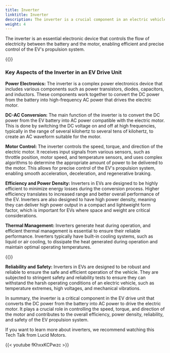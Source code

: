 ```yaml
---
title: Inverter
linktitle: Inverter
description: The inverter is a crucial component in an electric vehicle (EV) drive unit. It is responsible for converting the direct current (DC) electricity stored in the vehicle's battery into alternating current (AC) electricity, which is then used to power the electric motor that drives the wheels of the EV.
weight: 4
---
```

<!-- markdownlint-disable MD033 -->

The inverter is an essential electronic device that controls the flow of electricity between the battery and the motor, enabling efficient and precise control of the EV's propulsion system.

{{<evkxdisplayaddarticle />}}

### Key Aspects of the Inverter in an EV Drive Unit

**Power Electronics:** The inverter is a complex power electronics device that includes various components such as power transistors, diodes, capacitors, and inductors. These components work together to convert the DC power from the battery into high-frequency AC power that drives the electric motor.

**DC-AC Conversion:** The main function of the inverter is to convert the DC power from the EV battery into AC power compatible with the electric motor. This is done by switching the DC voltage on and off at high frequencies, typically in the range of several kilohertz to several tens of kilohertz, to create an AC waveform suitable for the motor.

**Motor Control:** The inverter controls the speed, torque, and direction of the electric motor. It receives input signals from various sensors, such as throttle position, motor speed, and temperature sensors, and uses complex algorithms to determine the appropriate amount of power to be delivered to the motor. This allows for precise control of the EV's propulsion system, enabling smooth acceleration, deceleration, and regenerative braking.

**Efficiency and Power Density:** Inverters in EVs are designed to be highly efficient to minimize energy losses during the conversion process. Higher efficiency translates to increased range and better overall performance of the EV. Inverters are also designed to have high power density, meaning they can deliver high power output in a compact and lightweight form factor, which is important for EVs where space and weight are critical considerations.

**Thermal Management:** Inverters generate heat during operation, and efficient thermal management is essential to ensure their reliable performance. Inverters typically have built-in cooling systems, such as liquid or air cooling, to dissipate the heat generated during operation and maintain optimal operating temperatures.

{{<evkxdisplayaddarticle />}}

**Reliability and Safety:** Inverters in EVs are designed to be robust and reliable to ensure the safe and efficient operation of the vehicle. They are subjected to stringent safety and reliability tests to ensure they can withstand the harsh operating conditions of an electric vehicle, such as temperature extremes, high voltages, and mechanical vibrations.

In summary, the inverter is a critical component in the EV drive unit that converts the DC power from the battery into AC power to drive the electric motor. It plays a crucial role in controlling the speed, torque, and direction of the motor and contributes to the overall efficiency, power density, reliability, and safety of the EV propulsion system.

If you want to learn more about inverters, we recommend watching this Tech Talk from Lucid Motors.

{{< youtube fKhxxKCPwzc >}}
